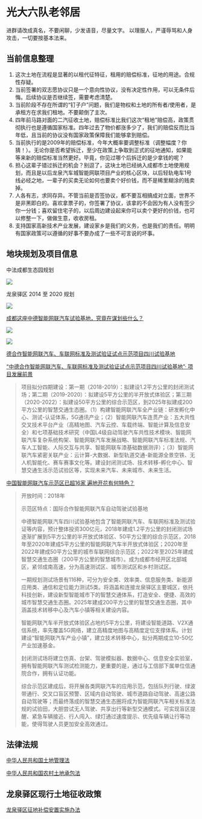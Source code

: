 # 光大六队老邻居

进群请改成真名，不要闲聊，少发语音，尽量文字。
以理服人，严谨辱骂和人身攻击，一切要按基本法来。


## 当前信息整理

1. 这次土地在流程是显著的以租代征特征，租用的赔偿标准，征地的用途。合规性存疑。
2. 当前签署的双志愿协议只是一个意向性协议，没有决定性作用，可以无条件后悔。后续协议是否继续签，需要考虑清楚。
3. 当前阶段不存在所谓的“钉子户”问题，我们是物权和土地的所有者/使用者，是承租方在求我们租地。不要颠倒了主次。
4. 四年前马路对面的二汽征收土地，赔偿标准比我们这次“租地”赔偿高，政策贯彻执行也是遵循国家标准。四年过去了物价都涨多少了，我们的赔偿反而比当年低，且当前的协议没有国家政策保障我们能够拿到赔偿。
5. 当前执行的是2009年的赔偿标准，今年大概率要调整标准（调整幅度？你猜！）。无论你是否希望拆迁，至少在政策上争取到正式的征地通知，如果能等来新的赔偿标准当然更好。毕竟，你见过哪个后拆迁的是少拿钱的呢？
6. 担心这辈子错过拆迁的机会？别逗了，这块土地已经纳入成都市土地使用规划，而且是以后龙泉汽车城智能网联项目产业的核心区块，以后轻轨电车1号线必经之地，一辈子的买卖无论如何也要卖个好价钱，而不是稀里糊涂的贱卖掉。
7. 人各有志，求同存异。不管当前是否签协议，都不要互相搞成对立面，世界不是非黑即白的。喜欢拿票子的，你签署了协议，该拿的不会因为有人没有签少你一分钱；喜欢留住宅子的，以后周边建设起来你可以卖个更好的价钱，也可以修整一下，做做生意，收收房租。
8. 支持国家高新技术产业发展，建设家乡是我们的义务，也是我们的责任。明明有国家政策可以遵循的好事不要办成了一些不可言说的坏事。


## 地块规划及项目信息

中法成都生态园规划

![](https://ws1.sinaimg.cn/mw690/44cd29dagy1fzk4glw4r3j25hr3whkjy.jpg)

龙泉驿区 2014 至 2020 规划

![](https://ws1.sinaimg.cn/large/44cd29daly1fze4huy4baj20lu0jiwil.jpg)

[成都这座中德智能网联汽车试验基地，究竟在谋划些什么？](http://www.cheyun.com/content/22546)

![](https://ws1.sinaimg.cn/mw690/44cd29daly1fze4m2prasj21hc0u01kx.jpg)

![](https://ws1.sinaimg.cn/large/44cd29dagy1g02swjk9duj20rs0fmat6.jpg)

[德合作智能网联汽车、车联网标准及测试验证试点示范项目四川试验基地](https://www.sczbbx.com/Project/ShowProject.aspx?pid=38c06a88-5423-4be8-ace1-9e9fd8d2982c)

[“中德合作智能网联汽车、车联网标准及测试验证试点示范项目四川试验基地”· 项目发展前景](https://mp.weixin.qq.com/s/CqIN2PJmQ3hQw_XZfPeMYg)

> 项目拟分四期建设：第一期（2018-2019）：拟建设1.2平方公里的封闭测试场；第二期（2019-2020）：拟建设5平方公里的半开放式体验区；第三期（2020-2022）：拟建设50平方公里的综合示范区，到2025年拟建成200平方公里的智慧交通生态圈。（1）构建智能网联汽车全产业链：研发孵化中心、测试-认证体系，5G通讯产业；（2）智能网联汽车连贯产业：五大共性交叉技术平台产业（高精地图、汽车云控、车载终端、智能计算及信息安全）和七项基础技术研究（中国L4级自动驾驶汽车共性技术模块、智能网联汽车复杂系统构架、智能网联汽车发展战略、智能网联汽车标准法规、汽车人工智能、人际交互与共享、智能网联车漆基础数据测评）；（3）智能网联汽车紧密关联产业：云计算-大数据、新型轨道交通-新能源全景空铁、无人机智能化、赛车赛事文化等。建设封闭测试场、技术转移-孵化中心、智慧交通生活示范试验区等，实现未来汽车、未来城市、未来生活。

[中国智能网联汽车示范区已超16家 遍地开花有何特色？](http://www.escn.com.cn/news/show-548397.html)

> 开放时间：2018年
> 
> 示范区特点：国际合作智能网联汽车自动驾驶试验基地
> 
> 中德智能网联汽车四川试验基地包含了智能网联汽车、车联网标准及测试验证等内容，预计整体投资300亿元，2018年建成1.2平方公里的封闭测试场逐渐扩展到5平方公里的半开放式体验区、50平方公里的综合示范区，2018年至2020年建成5平方公里的智能网联汽车半开放式体验区；2020年至2022年建成50平方公里的城市车联网综合示范区；2022年至2025年建成智慧交通生态圈（200平方公里的智慧城市）。成为成都市经开区北部城区，紧邻成南高速，分为高速测试区、城市测试区和乡村测试区。
>
> 一期规划测试场景有116种，可分为安全类、效率类、信息服务类、新能源应用类、通信和定位能力测试5类。将涵盖和连接龙泉驿区主要城区，依托科技创新，建设新型智能城市下的智慧交通体系，打造安全、便捷、高效的城市智慧交通生态圈。2025年建成200平方公里的智慧交通生态圈，其中涵盖技术转移中心及汽车小镇等相关建设内容。
>
> 智能网联汽车半开放式体验区占地约5平方公里，将建设智能道路、V2X通信系统，率先覆盖5G网络，建立高精度地图与高精度定位支撑体系。计划建设“智能网联汽车产业小镇”，建立技术转移中心，拟分两期成立10-50亿产业加速基金。
>
> 封闭测试场将建立仿真、台架、驾驶模拟器、数据中心、信息安全实验室，拥有智能网联汽车测试检测能力，更重要的是，通过与工信部下属单位信通院合作，拥有认证功能。
>
> 综合示范区建成后，将开展各类网联汽车的应用示范，包括队列行驶、绿波带通行、交叉口盲区预警、区域内自动驾驶、城市道路自动驾驶、高速公路自动驾驶等；而最终落成的智慧交通生态圈将成为智能网联汽车相关标准法规的试验田，大胆尝试无人驾驶、共享出行等新型交通模式。可实现盲区提醒、紧急车辆接近、行人闯入、绿灯通过速度提示、优先级车辆让行等功能，使得驾驶人员更加安全高效通过。


## 法律法规

[中华人民共和国土地管理法](http://www.gov.cn/banshi/2005-05/26/content_989.htm)

[中华人民共和国农村土地承包法](http://www.npc.gov.cn/wxzl/gongbao/2002-08/30/content_5299419.htm)


## 龙泉驿区现行土地征收政策

[龙泉驿区征地补偿安置实施办法](http://gk.chengdu.gov.cn/govInfoPub/detail.action?id=80020&tn=6)
